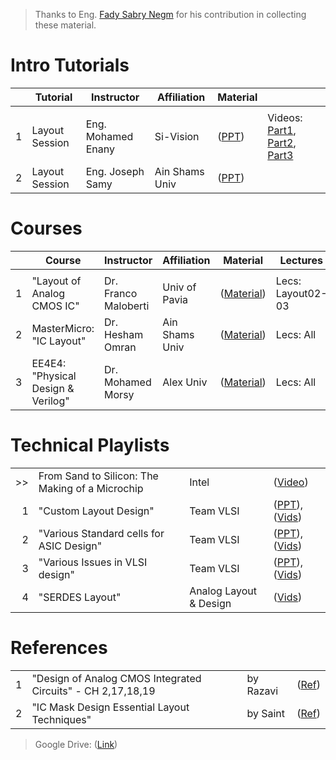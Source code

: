 > Thanks to Eng. [Fady Sabry Negm](https://www.linkedin.com/in/fadysabrynegm/) for his contribution in collecting these material.

# Intro Tutorials
| | Tutorial | Instructor | Affiliation | Material |  |
|---:|---|---|---|---|---|
|    |   |   |   |   |   |
| 1| Layout Session | Eng. Mohamed Enany| Si-Vision |([PPT](https://drive.google.com/file/d/1q-YWcBJjdmav7ggoTkAKEoHJpQRKWHuF/view))| Videos: [Part1](https://www.youtube.com/watch?v=zDKu_L_7kK0), [Part2](https://www.youtube.com/watch?v=i5d4lfRs_gw), [Part3](https://www.youtube.com/watch?v=sn18TrXCXts) |
| 2| Layout Session | Eng. Joseph Samy  | Ain Shams Univ |([PPT](https://drive.google.com/file/d/1jfucqj32wsZE4j6p32w0YK6OW6ImMPDk/view))||

# Courses
| | Course | Instructor | Affiliation | Material | Lectures |
|---:|---|---|---|---|---|
|    |   |   |   |   |   |
| 1| "Layout of Analog CMOS IC"         | Dr. Franco Maloberti| Univ of Pavia  |([Material](https://drive.google.com/drive/folders/1jFNrIPkn0N2bj3Mj2deEb0qbmm8df9z5))| Lecs: Layout02-03 |
| 2| MasterMicro: "IC Layout"           | Dr. Hesham Omran    | Ain Shams Univ |([Material](https://www.master-micro.com/professional-courses/ic-layout))| Lecs: All |
| 3| EE4E4: "Physical Design & Verilog" | Dr. Mohamed Morsy   | Alex Univ      |([Material](https://drive.google.com/drive/folders/177EEhvjr9J5BnqaX6ttMmc3esOsvHnfR))| Lecs: All |

# Technical Playlists
|||||
|---:|---|---|---|
| >>| From Sand to Silicon: The Making of a Microchip| Intel   | ([Video](https://youtu.be/_VMYPLXnd7E?si=EAvlBYDuNYTpSe8T))|
| 1| "Custom Layout Design"                    | Team VLSI   | ([PPT](https://docs.google.com/presentation/d/13XbBbZsdwDjN_7xo4q8RtwJGniDqFLaT/edit?usp=drive_link&ouid=101999425188430706076&rtpof=true&sd=true)),([Vids](https://youtube.com/playlist?list=PLC7JCwKQnjL5fR-0F8DPZYUbZVG81PC5E))|
| 2| "Various Standard cells for ASIC Design"  | Team VLSI   | ([PPT](https://drive.google.com/drive/folders/1YZ-U1Wr_Z-El2wVP777LDujKvsUZjiYc)),([Vids](https://youtube.com/playlist?list=PLC7JCwKQnjL7yAJgfEXGYod3QfpeG3DOX))|
| 3| "Various Issues in VLSI design"           | Team VLSI   | ([PPT](https://drive.google.com/drive/folders/1fjIQH3TK1YWQ1iSlInYBSULXjzz346GJ?usp=drive_link)),([Vids](https://youtube.com/playlist?list=PLC7JCwKQnjL7AOxgKHOAm1W2x8iOevWsl))|
| 4| "SERDES Layout"           | Analog Layout & Design   | ([Vids](https://youtube.com/playlist?list=PLsE-ngCWLueWjScGiPLJS-9Elw-Vetqk8))|

# References
|||||
|---:|---|---|---|
| 1|"Design of Analog CMOS Integrated Circuits" - CH 2,17,18,19  | by Razavi   | ([Ref](https://drive.google.com/file/d/14HT0R-oztZRAJbOOP0i4hZYRGIiUSPJD))|
| 2|"IC Mask Design Essential Layout Techniques"                 | by Saint    | ([Ref](https://drive.google.com/file/d/1m29yKLYu9GDFqBLXn2AopQ6A2pTS7uEi/view))|

> Google Drive: ([Link](https://drive.google.com/drive/folders/1A6ACQlZU_JxcL_Y_BH4uxQumYVCTO1IM?usp=drive_link))
